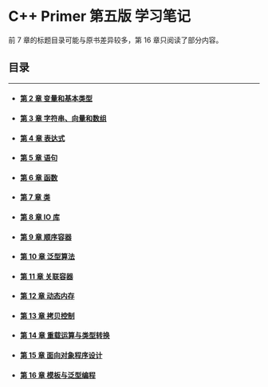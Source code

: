 # C++ Primer 第五版 学习笔记

前 7 章的标题目录可能与原书差异较多，第 16 章只阅读了部分内容。

## 目录

***

+ #### [第 2 章 变量和基本类型](02变量和基本类型.md)

+ #### [第 3 章 字符串、向量和数组](03字符串、向量和数组.md)

+ #### [第 4 章 表达式](04表达式.md)

+ #### [第 5 章 语句](05语句.md)

+ #### [第 6 章 函数](06函数.md)

+ #### [第 7 章 类](07类.md)

+ #### [第 8 章 IO 库](08IO库.md)

+ #### [第 9 章 顺序容器](09顺序容器.md)

+ #### [第 10 章 泛型算法](10泛型算法.md)

+ #### [第 11 章 关联容器](11关联容器.md)

+ #### [第 12 章 动态内存](12动态内存.md)

+ #### [第 13 章 拷贝控制](13拷贝控制.md)

+ #### [第 14 章 重载运算与类型转换](14重载运算与类型转换.md)

+ #### [第 15 章 面向对象程序设计](15面向对象程序设计.md)

+ #### [第 16 章 模板与泛型编程](16模板与泛型编程.md)